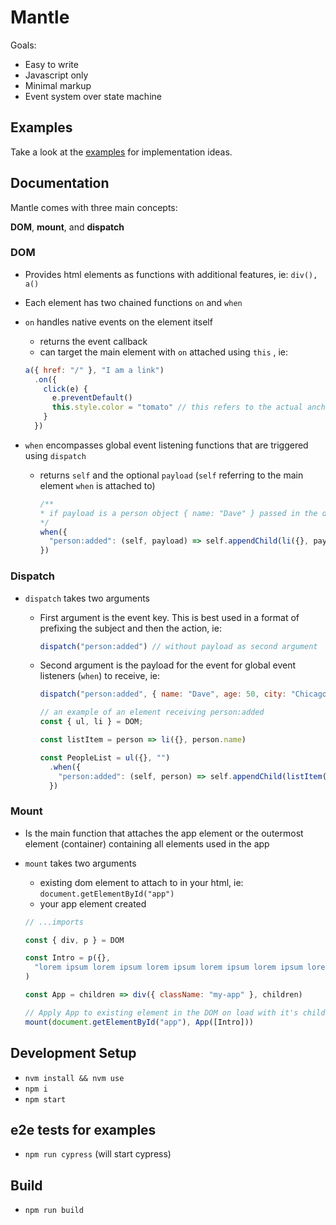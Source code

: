 # Mantle

Goals:

- Easy to write
- Javascript only
- Minimal markup
- Event system over state machine

## Examples

Take a look at the [examples](https://github.com/mdxprograms/mantle/tree/master/examples) for implementation ideas.

## Documentation

Mantle comes with three main concepts:

**DOM**, **mount**, and **dispatch**

### DOM

- Provides html elements as functions with additional features, ie: `div(), a()`
- Each element has two chained functions `on` and `when`
- `on` handles native events on the element itself
    - returns the event callback
    - can target the main element with `on` attached using `this` , ie:

    ```jsx
    a({ href: "/" }, "I am a link")
      .on({
        click(e) {
          e.preventDefault()
          this.style.color = "tomato" // this refers to the actual anchor element
        }
      })
    ```

- `when` encompasses global event listening functions that are triggered using `dispatch`
    - returns `self` and the optional `payload` (`self` referring to the main element `when` is attached to)

        ```jsx
        /**
        * if payload is a person object { name: "Dave" } passed in the dispatch payload
        */
        when({
          "person:added": (self, payload) => self.appendChild(li({}, payload.name))
        })
        ```

### Dispatch

- `dispatch` takes two arguments
    - First argument is the event key. This is best used in a format of prefixing the subject and then the action, ie:

        ```jsx
        dispatch("person:added") // without payload as second argument
        ```

    - Second argument is the payload for the event for global event listeners (`when`) to receive, ie:

        ```jsx
        dispatch("person:added", { name: "Dave", age: 50, city: "Chicago" })

        // an example of an element receiving person:added
        const { ul, li } = DOM;

        const listItem = person => li({}, person.name)

        const PeopleList = ul({}, "")
          .when({
            "person:added": (self, person) => self.appendChild(listItem(person))
          })
        ```

### Mount

- Is the main function that attaches the app element or the outermost element (container) containing all elements used in the app
- `mount` takes two arguments
    - existing dom element to attach to in your html, ie: `document.getElementById("app")`
    - your app element created

    ```jsx
    // ...imports

    const { div, p } = DOM

    const Intro = p({},
      "lorem ipsum lorem ipsum lorem ipsum lorem ipsum lorem ipsum lorem ipsum"
    )

    const App = children => div({ className: "my-app" }, children)

    // Apply App to existing element in the DOM on load with it's children
    mount(document.getElementById("app"), App([Intro]))
    ```

## Development Setup
- `nvm install && nvm use`
- `npm i`
- `npm start`

## e2e tests for examples
- `npm run cypress` (will start cypress)

## Build
- `npm run build`
